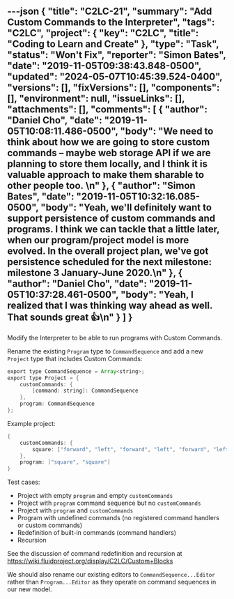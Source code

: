 ---json
{
  "title": "C2LC-21",
  "summary": "Add Custom Commands to the Interpreter",
  "tags": "C2LC",
  "project": {
    "key": "C2LC",
    "title": "Coding to Learn and Create"
  },
  "type": "Task",
  "status": "Won't Fix",
  "reporter": "Simon Bates",
  "date": "2019-11-05T09:38:43.848-0500",
  "updated": "2024-05-07T10:45:39.524-0400",
  "versions": [],
  "fixVersions": [],
  "components": [],
  "environment": null,
  "issueLinks": [],
  "attachments": [],
  "comments": [
    {
      "author": "Daniel Cho",
      "date": "2019-11-05T10:08:11.486-0500",
      "body": "We need to think about how we are going to store custom commands – maybe web storage API if we are planning to store them locally, and I think it is valuable approach to make them sharable to other people too. \n"
    },
    {
      "author": "Simon Bates",
      "date": "2019-11-05T10:32:16.085-0500",
      "body": "Yeah, we'll definitely want to support persistence of custom commands and programs. I think we can tackle that a little later, when our program/project model is more evolved. In the overall project plan, we've got persistence scheduled for the next milestone: milestone 3 January-June 2020.\n"
    },
    {
      "author": "Daniel Cho",
      "date": "2019-11-05T10:37:28.461-0500",
      "body": "Yeah, I realized that I was thinking way ahead as well. That sounds great 👍\n"
    }
  ]
}
---
Modify the Interpreter to be able to run programs with Custom Commands.

Rename the existing `Program` type to `CommandSequence` and add a new `Project` type that includes Custom Commands:

```java
export type CommandSequence = Array<string>;
export type Project = {
    customCommands: {
        [command: string]: CommandSequence
    },
    program: CommandSequence
};
```

Example project:

```java
{
    customCommands: {
        square: ["forward", "left", "forward", "left", "forward", "left", "forward"]
    },
    program: ["square", "square"]
}
```

Test cases:

* Project with empty `program` and empty `customCommands`
* Project with `program` command sequence but no `customCommands`
* Project with `program` and `customCommands`
* Program with undefined commands (no registered command handlers or custom commands)
* Redefinition of built-in commands (command handlers)
* Recursion

See the discussion of command redefinition and recursion at <https://wiki.fluidproject.org/display/C2LC/Custom+Blocks>

We should also rename our existing editors to `CommandSequence...Editor` rather than `Program...Editor` as they operate on command sequences in our new model.

        